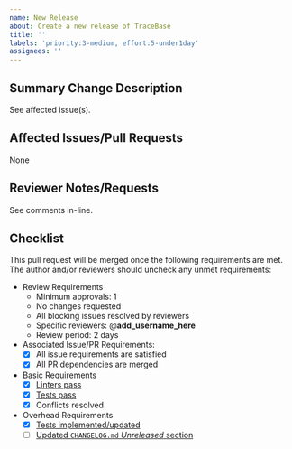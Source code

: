 ```yaml
---
name: New Release
about: Create a new release of TraceBase
title: ''
labels: 'priority:3-medium, effort:5-under1day'
assignees: ''
---
```

<!-- markdownlint-disable-next-line first-line-heading -->
## Summary Change Description
<!-- Briefly describe the changes (leaving details to the issue(s)). -->
See affected issue(s).

## Affected Issues/Pull Requests
<!-- Examples:
- Resolves no documented issue
- Resolves #__issue_number__
- Partially addresses #__issue_number__
- Merges into branch `__branch_name__`
- Previous PR #__pull_request_number__
- Next PR #__pull_request_number__
- Do not merge until merge of PR #__pull_request_number__
-->
None

## Reviewer Notes/Requests
<!-- Notes to help the reviewer or requests for specific scrutiny.
E.g. Please make sure I have accounted for all possible inputs. -->
See comments in-line.

## Checklist
<!-- If any requirements are not met, uncheck and explain.
E.g. Linting errors pre-date this PR. -->
This pull request will be merged once the following requirements are met.  The
author and/or reviewers should uncheck any unmet requirements:
<!-- Check/complete items if not applicable. -->
- Review Requirements
  - Minimum approvals: 1 <!-- Edit based on complexity. -->
  - No changes requested
  - All blocking issues resolved by reviewers
  - Specific reviewers: @__add_username_here__ <!-- Approvals required even if minimum met. -->
  - Review period: 2 days <!-- Edit based on complexity. -->
- Associated Issue/PR Requirements: <!-- Assert resolved issues/PRs are done/merged. -->
  - [x] All issue requirements are satisfied
  - [x] All PR dependencies are merged
- Basic Requirements <!-- Uncheck to indicate items you are yet to address. -->
  - [x] [Linters pass](https://github.com/Princeton-LSI-ResearchComputing/tracebase/blob/main/CONTRIBUTING.md#linting)
  - [x] [Tests pass](https://github.com/Princeton-LSI-ResearchComputing/tracebase/blob/main/CONTRIBUTING.md#quality-control)
  - [x] Conflicts resolved
- Overhead Requirements <!-- Requirements indirectly related to the issues. -->
  - [x] [Tests implemented/updated](https://github.com/Princeton-LSI-ResearchComputing/tracebase/blob/main/CONTRIBUTING.md#test-implementation)
  - [ ] [Updated `CHANGELOG.md` *Unreleased* section](https://github.com/Princeton-LSI-ResearchComputing/tracebase/blob/main/changelog.md)
